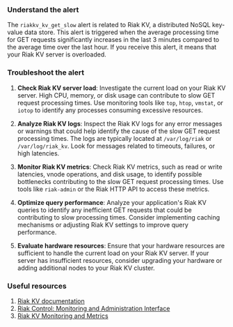 ### Understand the alert

The `riakkv_kv_get_slow` alert is related to Riak KV, a distributed NoSQL key-value data store. This alert is triggered when the average processing time for GET requests significantly increases in the last 3 minutes compared to the average time over the last hour. If you receive this alert, it means that your Riak KV server is overloaded.

### Troubleshoot the alert

1. **Check Riak KV server load**: Investigate the current load on your Riak KV server. High CPU, memory, or disk usage can contribute to slow GET request processing times. Use monitoring tools like `top`, `htop`, `vmstat`, or `iotop` to identify any processes consuming excessive resources.

2. **Analyze Riak KV logs**: Inspect the Riak KV logs for any error messages or warnings that could help identify the cause of the slow GET request processing times. The logs are typically located at `/var/log/riak` or `/var/log/riak_kv`. Look for messages related to timeouts, failures, or high latencies.

3. **Monitor Riak KV metrics**: Check Riak KV metrics, such as read or write latencies, vnode operations, and disk usage, to identify possible bottlenecks contributing to the slow GET request processing times. Use tools like `riak-admin` or the Riak HTTP API to access these metrics.

4. **Optimize query performance**: Analyze your application's Riak KV queries to identify any inefficient GET requests that could be contributing to slow processing times. Consider implementing caching mechanisms or adjusting Riak KV settings to improve query performance.

5. **Evaluate hardware resources**: Ensure that your hardware resources are sufficient to handle the current load on your Riak KV server. If your server has insufficient resources, consider upgrading your hardware or adding additional nodes to your Riak KV cluster.

### Useful resources

1. [Riak KV documentation](https://riak.com/documentation/)
2. [Riak Control: Monitoring and Administration Interface](https://docs.riak.com/riak/kv/2.2.3/configuring/reference/riak-vars/#riak-control)
3. [Riak KV Monitoring and Metrics](https://docs.riak.com/riak/kv/2.2.3/using/performance/monitoring/index.html)
